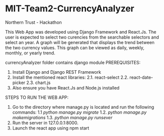 # MIT-Team2-CurrencyAnalyzer
Northern Trust - Hackathon 

This Web App was developed using Django Framework and React.Js. The user is expected to select two curencies from the searchable selectors and select an year. A graph will be generated that displays the trend between the two currency values. This graph can be viewed as daily, weekly, monthly, or yearly trend.

currencyAnalyzer folder contains django module
PREREQUISITES:
  1. Install Django and Django REST Framework
  2. Install the mentioned react libraries:
    2.1. react-select
    2.2. react-date-picker
    2.3. chart.js
  3. Also ensure you have React.Js and Node.js installed
 
STEPS TO RUN THE WEB APP:
  1. Go to the directory where manage.py is located and run the following commands: 
    1.1 *python manage.py migrate*
    1.2. *python manage.py makemigrations*
    1.3. *python manage.py runsever*
  2. Run the server in 127.0.0.1:8000.
  3. Launch the react app using npm start
